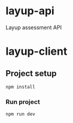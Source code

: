 # layup-api
Layup assessment API

# layup-client

## Project setup
```
npm install
```

### Run project
```
npm run dev
